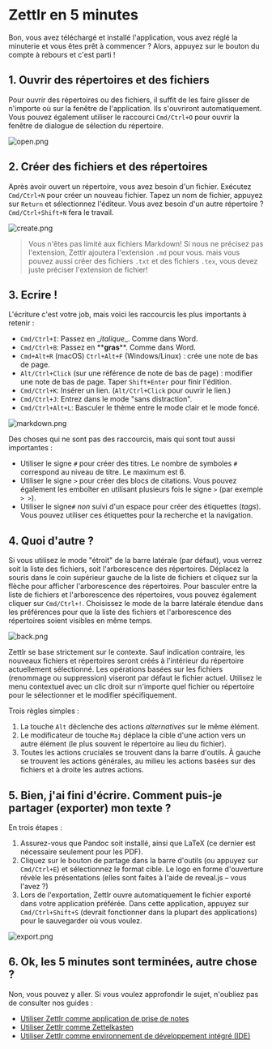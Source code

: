 # Zettlr en 5 minutes

Bon, vous avez téléchargé et installé l'application, vous avez réglé la minuterie et vous êtes prêt à commencer ? Alors, appuyez sur le bouton du compte à rebours et c'est parti !

## 1. Ouvrir des répertoires et des fichiers

Pour ouvrir des répertoires ou des fichiers, il suffit de les faire glisser de n'importe où sur la fenêtre de l'application. Ils s'ouvriront automatiquement. Vous pouvez également utiliser le raccourci `Cmd/Ctrl+O` pour ouvrir la fenêtre de dialogue de sélection du répertoire.

![open.png](img/open.png)

## 2. Créer des fichiers et des répertoires

Après avoir ouvert un répertoire, vous avez besoin d'un fichier. Exécutez `Cmd/Ctrl+N` pour créer un nouveau fichier. Tapez un nom de fichier, appuyez sur `Return` et sélectionnez l'éditeur. Vous avez besoin d'un autre répertoire ? `Cmd/Ctrl+Shift+N` fera le travail.

![create.png](img/create.png)

> Vous n'êtes pas limité aux fichiers Markdown! Si nous ne précisez pas l'extension, Zettlr ajoutera l'extension `.md` pour vous. mais vous pouvez aussi créer des fichiers `.txt` et des fichiers `.tex`, vous devez juste préciser l'extension de fichier!

## 3. Ecrire !

L'écriture c'est votre job, mais voici les raccourcis les plus importants à retenir :

- `Cmd/Ctrl+I`: Passez en \__italique_\_. Comme dans Word.
- `Cmd/Ctrl+B`: Passez en \*\***gras**\*\*. Comme dans Word.
- `Cmd+Alt+R` (macOS) `Ctrl+Alt+F` (Windows/Linux) : crée une note de bas de page.
- `Alt/Ctrl+Click` (sur une référence de note de bas de page) : modifier une note de bas de page. Taper `Shift+Enter` pour finir l'édition.
- `Cmd/Ctrl+K`: Insérer un lien. (`Alt/Ctrl+Click` pour ouvrir le lien.)
- `Cmd/Ctrl+J`: Entrez dans le mode "sans distraction".
- `Cmd/Ctrl+Alt+L`: Basculer le thème entre le mode clair et le mode foncé.

![markdown.png](img/markdown.png)

Des choses qui ne sont pas des raccourcis, mais qui sont tout aussi importantes :

- Utiliser le signe `#` pour créer des titres. Le nombre de symboles `#` correspond au niveau de titre. Le maximum est 6.
- Utiliser le signe `>` pour créer des blocs de citations. Vous pouvez également les emboîter en utilisant plusieurs fois le signe `>` (par exemple `> >`).
- Utiliser le signe`#` _non_ suivi d'un espace pour créer des étiquettes (*tags*). Vous pouvez utiliser ces étiquettes pour la recherche et la navigation.

## 4. Quoi d'autre ?

Si vous utilisez le mode "étroit" de la barre latérale (par défaut), vous verrez soit la liste des fichiers, soit l'arborescence des répertoires. Déplacez la souris dans le coin supérieur gauche de la liste de fichiers et cliquez sur la flèche pour afficher l'arborescence des répertoires. Pour basculer entre la liste de fichiers et l'arborescence des répertoires, vous pouvez également cliquer sur `Cmd/Ctrl+!`. Choisissez le mode de la barre latérale étendue dans les préférences pour que la liste des fichiers et l'arborescence des répertoires soient visibles en même temps.

![back.png](img/back.png)

Zettlr se base strictement sur le contexte. Sauf indication contraire, les nouveaux fichiers et répertoires seront créés à l'intérieur du répertoire actuellement sélectionné. Les opérations basées sur les fichiers (renommage ou suppression) viseront par défaut le fichier actuel. Utilisez le menu contextuel avec un clic droit sur n'importe quel fichier ou répertoire pour le sélectionner et le modifier spécifiquement.

Trois règles simples :

1. La touche `Alt` déclenche des actions *alternatives* sur le même élément.
2. Le modificateur de touche `Maj` déplace la cible d'une action vers un autre élément (le plus souvent le répertoire au lieu du fichier).
3. Toutes les actions cruciales se trouvent dans la barre d'outils. À gauche se trouvent les actions générales, au milieu les actions basées sur des fichiers et à droite les autres actions.

## 5. Bien, j'ai fini d'écrire. Comment puis-je partager (exporter) mon texte ?

En trois étapes :

1. Assurez-vous que Pandoc soit installé, ainsi que LaTeX (ce dernier est nécessaire seulement pour les PDF).
2. Cliquez sur le bouton de partage dans la barre d'outils (ou appuyez sur `Cmd/Ctrl+E`) et sélectionnez le format cible. Le logo en forme d'ouverture révèle les présentations (elles sont faites à l'aide de reveal.js – vous l'avez ?)
3. Lors de l'exportation, Zettlr ouvre automatiquement le fichier exporté dans votre application préférée. Dans cette application, appuyez sur `Cmd/Ctrl+Shift+S` (devrait fonctionner dans la plupart des applications) pour le sauvegarder où vous voulez.

![export.png](img/export.png)

## 6. Ok, les 5 minutes sont terminées, autre chose ?

Non, vous pouvez y aller. Si vous voulez approfondir le sujet, n'oubliez pas de consulter nos guides :

* [Utiliser Zettlr comme application de prise de notes](guides/guide-notes.md)
* [Utiliser Zettlr comme Zettelkasten](guides/guide-zettelkasten.md)
* [Utiliser Zettlr comme environnement de développement intégré (IDE)](guides/guide-ide.md)